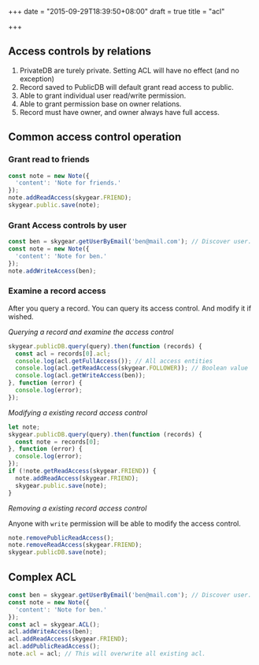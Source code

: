 +++
date = "2015-09-29T18:39:50+08:00"
draft = true
title = "acl"

+++

## Access controls by relations

1. PrivateDB are turely private. Setting ACL will have no effect (and no exception)
1. Record saved to PublicDB will default grant read access to public.
1. Able to grant individual user read/write permission.
1. Able to grant permission base on owner relations.
1. Record must have owner, and owner always have full access.

## Common access control operation

### Grant read to friends

```javascript
const note = new Note({
  'content': 'Note for friends.'
});
note.addReadAccess(skygear.FRIEND);
skygear.public.save(note);
```

### Grant Access controls by user

```javascript
const ben = skygear.getUserByEmail('ben@mail.com'); // Discover user.
const note = new Note({
  'content': 'Note for ben.'
});
note.addWriteAccess(ben);
```

### Examine a record access

After you query a record. You can query its access control. And modify it if
wished.

_Querying a record and examine the access control_

``` javascript
skygear.publicDB.query(query).then(function (records) {
  const acl = records[0].acl;
  console.log(acl.getFullAccess()); // All access entities
  console.log(acl.getReadAccess(skygear.FOLLOWER)); // Boolean value 
  console.log(acl.getWriteAccess(ben));
}, function (error) {
  console.log(error);
});
```

_Modifying a existing record access control_

``` javascript
let note;
skygear.publicDB.query(query).then(function (records) {
  const note = records[0];
}, function (error) {
  console.log(error);
});
if (!note.getReadAccess(skygear.FRIEND)) {
  note.addReadAccess(skygear.FRIEND);
  skygear.public.save(note);
}
```

_Removing a existing record access control_

Anyone with `write` permission will be able to modify the access control.

``` javascript
note.removePublicReadAccess();
note.removeReadAccess(skygear.FRIEND);
skygear.publicDB.save(note);
```

## Complex ACL

```javascript
const ben = skygear.getUserByEmail('ben@mail.com'); // Discover user.
const note = new Note({
  'content': 'Note for ben.'
});
const acl = skygear.ACL();
acl.addWriteAccess(ben);
acl.addReadAccess(skygear.FRIEND);
acl.addPublicReadAccess();
note.acl = acl; // This will overwrite all existing acl.
```

